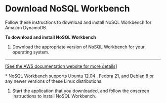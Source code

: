 # Download NoSQL Workbench<a name="workbench.settingup"></a>

Follow these instructions to download and install NoSQL Workbench for Amazon DynamoDB\.

**To download and install NoSQL Workbench**

1. Download the appropriate version of NoSQL Workbench for your operating system\.  
****    
[\[See the AWS documentation website for more details\]](http://docs.aws.amazon.com/amazondynamodb/latest/developerguide/workbench.settingup.html)

   \* NoSQL Workbench supports Ubuntu 12\.04 , Fedora 21, and Debian 8 or any newer versions of these Linux distributions\.

1. Start the application that you downloaded, and follow the onscreen instructions to install NoSQL Workbench\.